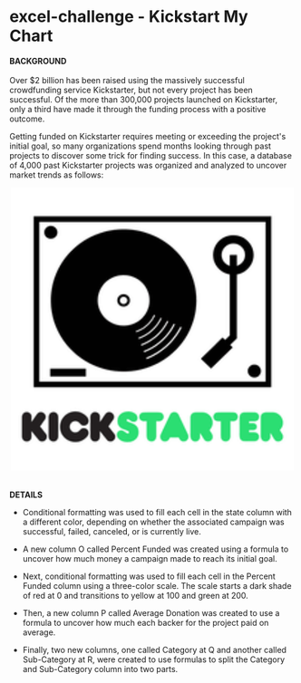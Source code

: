 # excel-challenge - Kickstart My Chart

<b>BACKGROUND</b><br>
<br>
Over $2 billion has been raised using the massively successful crowdfunding service Kickstarter, but not every project has been successful. Of the more than 300,000 projects launched on Kickstarter, only a third have made it through the funding process with a positive outcome.

Getting funded on Kickstarter requires meeting or exceeding the project's initial goal, so many organizations spend months looking through past projects to discover some trick for finding success. In this case, a database of 4,000 past Kickstarter projects was organized and analyzed to uncover market trends as follows:

<div align="center"><img src="static/images/kickstarter_record_player.png" width="500" height="500"/></div>
<br>

<b>DETAILS</b><br>

  - Conditional formatting was used to fill each cell in the state column with a different color, depending on whether the associated campaign was successful, failed, canceled, or is currently live.

  - A new column O called Percent Funded was created using a formula to uncover how much money a campaign made to reach its initial goal.

  - Next, conditional formatting was used to fill each cell in the Percent Funded column using a three-color scale. The scale starts a dark shade of red at 0 and transitions to yellow at 100 and green at 200.

  - Then, a new column P called Average Donation was created to use a formula to uncover how much each backer for the project paid on average.

  - Finally, two new columns, one called Category at Q and another called Sub-Category at R, were created to use formulas to split the Category and Sub-Category column into two parts.
